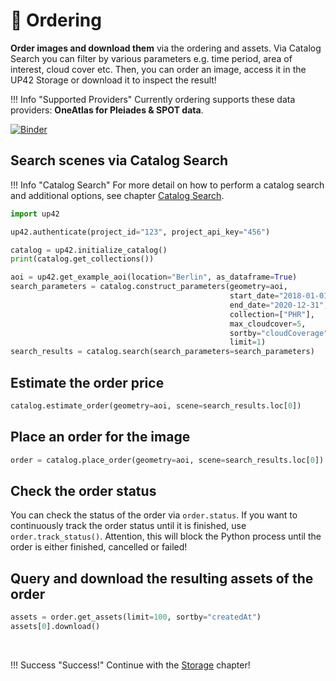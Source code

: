 # :postbox: Ordering

**Order images and download them** via the ordering and assets. 
Via Catalog Search you can filter by various parameters e.g. time period, area of interest, cloud cover etc.
Then, you can order an image, access it in the UP42 Storage or download it to inspect the result!

!!! Info "Supported Providers"
    Currently ordering supports these data providers: **OneAtlas for Pleiades & SPOT data**.


[![Binder](https://mybinder.org/badge_logo.svg)](https://mybinder.org/v2/gh/up42/up42-py/master?filepath=examples%2Fguides%2Fordering.ipynb)

## Search scenes via Catalog Search

!!! Info "Catalog Search"
    For more detail on how to perform a catalog search and additional options, see chapter [Catalog Search](./catalog.md).

```python
import up42

up42.authenticate(project_id="123", project_api_key="456")

catalog = up42.initialize_catalog()
print(catalog.get_collections())

aoi = up42.get_example_aoi(location="Berlin", as_dataframe=True)
search_parameters = catalog.construct_parameters(geometry=aoi, 
                                                 start_date="2018-01-01",
                                                 end_date="2020-12-31",
                                                 collection=["PHR"],
                                                 max_cloudcover=5,
                                                 sortby="cloudCoverage", 
                                                 limit=1)
search_results = catalog.search(search_parameters=search_parameters)
```

## Estimate the order price

```python
catalog.estimate_order(geometry=aoi, scene=search_results.loc[0])
```

## Place an order for the image

```python
order = catalog.place_order(geometry=aoi, scene=search_results.loc[0])
```

## Check the order status

You can check the status of the order via `order.status`. If you want to continuously track the 
order status until it is finished, use `order.track_status()`. Attention, this will block the Python process 
until the order is either finished, cancelled or failed!


## Query and download the resulting assets of the order

```python
assets = order.get_assets(limit=100, sortby="createdAt")
assets[0].download()
```

<br>

!!! Success "Success!"
    Continue with the [Storage](storage.md) chapter!
